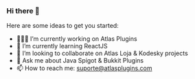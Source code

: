 ### Hi there 👋

Here are some ideas to get you started:

- 👨🏻‍💻 I’m currently working on Atlas Plugins
- 🌱 I’m currently learning ReactJS
- 👯 I’m looking to collaborate on Atlas Loja & Kodesky projects
- 💬 Ask me about Java Spigot & Bukkit Plugins
- 📫 How to reach me: suporte@atlasplugins.com
